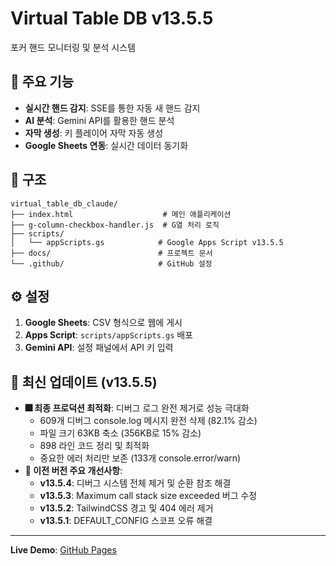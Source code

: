 # Virtual Table DB v13.5.5

포커 핸드 모니터링 및 분석 시스템

## 🚀 주요 기능

- **실시간 핸드 감지**: SSE를 통한 자동 새 핸드 감지
- **AI 분석**: Gemini API를 활용한 핸드 분석
- **자막 생성**: 키 플레이어 자막 자동 생성
- **Google Sheets 연동**: 실시간 데이터 동기화

## 📂 구조

```
virtual_table_db_claude/
├── index.html                    # 메인 애플리케이션
├── g-column-checkbox-handler.js  # G열 처리 로직
├── scripts/
│   └── appScripts.gs            # Google Apps Script v13.5.5
├── docs/                        # 프로젝트 문서
└── .github/                     # GitHub 설정
```

## ⚙️ 설정

1. **Google Sheets**: CSV 형식으로 웹에 게시
2. **Apps Script**: `scripts/appScripts.gs` 배포
3. **Gemini API**: 설정 패널에서 API 키 입력

## 🔧 최신 업데이트 (v13.5.5)

- **🎆 최종 프로덕션 최적화**: 디버그 로그 완전 제거로 성능 극대화
  - 609개 디버그 console.log 메시지 완전 삭제 (82.1% 감소)
  - 파일 크기 63KB 축소 (356KB로 15% 감소)
  - 898 라인 코드 정리 및 최적화
  - 중요한 에러 처리만 보존 (133개 console.error/warn)
- **🚀 이전 버전 주요 개선사항**:
  - **v13.5.4**: 디버그 시스템 전체 제거 및 순환 참조 해결
  - **v13.5.3**: Maximum call stack size exceeded 버그 수정
  - **v13.5.2**: TailwindCSS 경고 및 404 에러 제거
  - **v13.5.1**: DEFAULT_CONFIG 스코프 오류 해결

---

**Live Demo**: [GitHub Pages](https://garimto81.github.io/virtual_table_db_claude/)